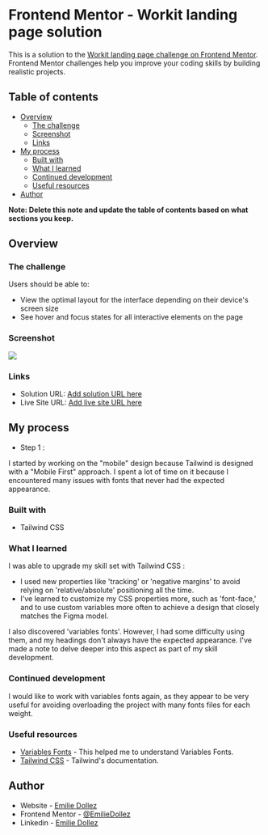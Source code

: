 # Frontend Mentor - Workit landing page solution

This is a solution to the [Workit landing page challenge on Frontend Mentor](https://www.frontendmentor.io/challenges/workit-landing-page-2fYnyle5lu). Frontend Mentor challenges help you improve your coding skills by building realistic projects. 

## Table of contents

- [Overview](#overview)
  - [The challenge](#the-challenge)
  - [Screenshot](#screenshot)
  - [Links](#links)
- [My process](#my-process)
  - [Built with](#built-with)
  - [What I learned](#what-i-learned)
  - [Continued development](#continued-development)
  - [Useful resources](#useful-resources)
- [Author](#author)


**Note: Delete this note and update the table of contents based on what sections you keep.**

## Overview

### The challenge

Users should be able to:

- View the optimal layout for the interface depending on their device's screen size
- See hover and focus states for all interactive elements on the page

### Screenshot

![](./screenshot.jpg)


### Links

- Solution URL: [Add solution URL here](https://your-solution-url.com)
- Live Site URL: [Add live site URL here](https://your-live-site-url.com)

## My process

- Step 1 :

I started by working on the "mobile" design because Tailwind is designed with a "Mobile First" approach. 
I spent a lot of time on it because I encountered many issues with fonts that never had the expected appearance.

### Built with

- Tailwind CSS

### What I learned

I was able to upgrade my skill set with Tailwind CSS : 
- I used new properties like 'tracking' or 'negative margins' to avoid relying on 'relative/absolute' positioning all the time.
- I've learned to customize my CSS properties more, such as 'font-face,' and to use custom variables more often to achieve a design that closely matches the Figma model.

I also discovered 'variables fonts'. However, I had some difficulty using them, and my headings don't always have the expected appearance. I've made a note to delve deeper into this aspect as part of my skill development.

### Continued development

I would like to work with variables fonts again, as they appear to be very useful for avoiding overloading the project with many fonts files for each weight.

### Useful resources

- [Variables Fonts](https://www.dharsh.dev/blog/variable-web-fonts-with-nextjs-and-tailwindcss) - This helped me to understand Variables Fonts.
- [Tailwind CSS](https://tailwindcss.com/docs/installation) - Tailwind's documentation.

## Author

- Website - [Emilie Dollez](https://www.your-site.com)
- Frontend Mentor - [@EmilieDollez](https://www.frontendmentor.io/profile/EmilieDollez)
- Linkedin - [Emilie Dollez](www.linkedin.com/in/emilie-dollez-922279a4)

